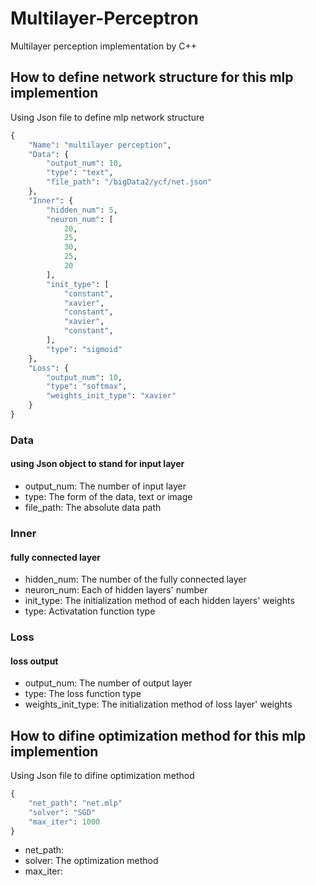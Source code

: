 # Multilayer-Perceptron
Multilayer perception implementation by C++

## How to define network structure for this mlp implemention

Using Json file to define mlp network structure

```Python
{
	"Name": "multilayer perception",
	"Data": {
		"output_num": 10,
		"type": "text",
		"file_path": "/bigData2/ycf/net.json"
	},
	"Inner": {
		"hidden_num": 5,
		"neuron_num": [
			20,
			25,
			30,
			25,
			20
		],
		"init_type": [
			"constant",
			"xavier",
			"constant",
			"xavier",
			"constant",
		],
		"type": "sigmoid"
	},
	"Loss": {
		"output_num": 10,
		"type": "softmax",
		"weights_init_type": "xavier"
	}
}
```
### Data
#### using Json object to stand for input layer
* output_num: The number of input layer
* type: The form of the data, text or image
* file_path: The absolute data path
### Inner
#### fully connected layer
* hidden_num: The number of the fully connected layer
* neuron_num: Each of hidden layers' number
* init_type: The initialization method of each hidden layers' weights
* type: Activatation function type
### Loss
#### loss output
* output_num: The number of output layer
* type: The loss function type
* weights_init_type: The initialization method of loss layer' weights

## How to difine optimization method for this mlp implemention

Using Json file to difine optimization method

```Python
{
	"net_path": "net.mlp"
	"solver": "SGD"
	"max_iter": 1000
}
```

* net_path: 
* solver: The optimization method
* max_iter:

